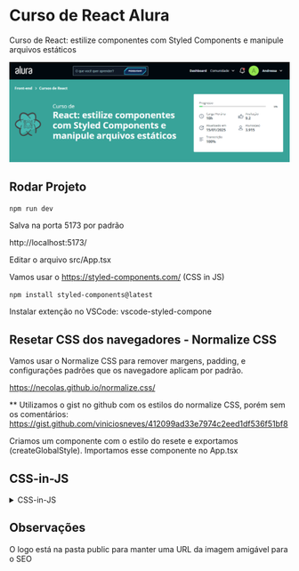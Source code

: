 # Curso de React Alura

Curso de
React: estilize componentes com Styled Components e manipule arquivos estáticos

![Capa Curso React](./capa-README.png)

## Rodar Projeto

`npm run dev`

Salva na porta 5173 por padrão

http://localhost:5173/

Editar o arquivo src/App.tsx

Vamos usar o https://styled-components.com/ (CSS in JS)

`npm install styled-components@latest`

Instalar extenção no VSCode: vscode-styled-compone

## Resetar CSS dos navegadores - Normalize CSS

Vamos usar o Normalize CSS para remover margens, padding, e configurações padrões que os navegadore aplicam por padrão.

https://necolas.github.io/normalize.css/

** Utilizamos o gist no github com os estilos do normalize CSS, porém sem os comentários: https://gist.github.com/viniciosneves/412099ad33e7974c2eed1df536f51bf8 

Criamos um componente com o estilo do resete e exportamos (createGlobalStyle). Importamos esse componente no App.tsx

## CSS-in-JS

<details>

  <summary>CSS-in-JS</summary>

  CSS-in-JS e SCSS são duas maneiras diferentes de lidar com estilos em sites.
  CSS-in-JS é quando escrevemos os estilos dentro do código JavaScript. Os estilos são tratados como objetos JavaScript e são aplicados ao HTML durante a execução do site. Com isso, podemos mudar os estilos de forma dinâmica com base no que está acontecendo no site. Também temos a vantagem de aplicar os estilos apenas aos componentes específicos em que queremos usá-los. Alguns exemplos populares de bibliotecas CSS-in-JS são styled-components e Emotion.

  Já o SCSS é uma extensão do CSS que adiciona alguns recursos legais, como variáveis, mixins e aninhamento de seletores. Com o SCSS, podemos escrever estilos de forma mais eficiente e reutilizável. A sintaxe é bem parecida com o CSS comum, mas com esses recursos extras. Porém, é importante lembrar que o SCSS precisa ser transformado em CSS antes de ser usado pelo navegador. Isso é feito usando ferramentas como Node.js e Sass.

  Resumindo, CSS-in-JS é quando escrevemos os estilos dentro do JavaScript, permitindo mais dinamismo e estilos específicos para cada componente. Já o SCSS é uma extensão do CSS que adiciona recursos avançados, mas precisa ser convertido em CSS antes de ser usado pelo navegador.
</details>

## Observações

O logo está na pasta public para manter uma URL da imagem amigável para o SEO